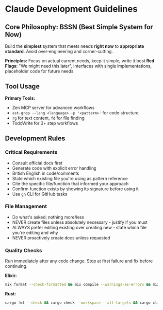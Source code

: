 # Claude Development Guidelines

## Core Philosophy: BSSN (Best Simple System for Now)

Build the **simplest** system that meets needs **right now** to **appropriate standard**. Avoid over-engineering and corner-cutting.

**Principles:** Focus on actual current needs, keep it simple, write it best
**Red Flags:** "We might need this later", interfaces with single implementations, placeholder code for future needs

## Tool Usage

**Primary Tools:**
- Zen MCP server for advanced workflows
- `ast-grep --lang <language> -p '<pattern>'` for code structure
- `rg` for text content, `fd` for file finding
- TodoWrite for 3+ step workflows

## Development Rules

### Critical Requirements
- Consult official docs first
- Generate code with explicit error handling
- British English in code/comments
- State which existing file you're using as pattern reference
- Cite the specific file/function that informed your approach
- Confirm function exists by showing its signature before using it
- Use `gh` CLI for GitHub tasks

### File Management
- Do what's asked; nothing more/less
- NEVER create files unless absolutely necessary - justify if you must
- ALWAYS prefer editing existing over creating new - state which file you're editing and why
- NEVER proactively create docs unless requested

### Quality Checks 
Run immediately after any code change. Stop at first failure and fix before continuing.

**Elixir:**
```bash
mix format --check-formatted && mix compile --warnings-as-errors && mix credo --strict && mix dialyzer
```

**Rust:**
```bash
cargo fmt --check && cargo check --workspace --all-targets && cargo clippy --workspace --all-targets -- -D warnings && cargo test --workspace
```

